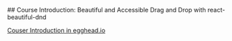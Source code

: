 ## Course Introduction: Beautiful and Accessible Drag and Drop with react-beautiful-dnd

[Couser Introduction in egghead.io](https://egghead.io/lessons/react-course-introduction-beautiful-and-accessible-drag-and-drop-with-react-beautiful-dnd)
